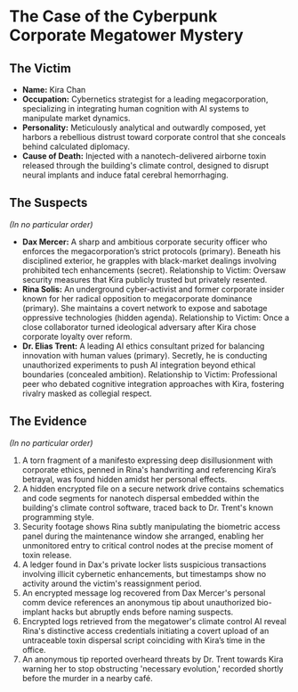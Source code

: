 # The Case of the Cyberpunk Corporate Megatower Mystery

## The Victim
- **Name:** Kira Chan
- **Occupation:** Cybernetics strategist for a leading megacorporation, specializing in integrating human cognition with AI systems to manipulate market dynamics.
- **Personality:** Meticulously analytical and outwardly composed, yet harbors a rebellious distrust toward corporate control that she conceals behind calculated diplomacy.
- **Cause of Death:** Injected with a nanotech-delivered airborne toxin released through the building's climate control, designed to disrupt neural implants and induce fatal cerebral hemorrhaging.

## The Suspects
*(In no particular order)*
- **Dax Mercer:** A sharp and ambitious corporate security officer who enforces the megacorporation’s strict protocols (primary). Beneath his disciplined exterior, he grapples with black-market dealings involving prohibited tech enhancements (secret). Relationship to Victim: Oversaw security measures that Kira publicly trusted but privately resented.
- **Rina Solis:** An underground cyber-activist and former corporate insider known for her radical opposition to megacorporate dominance (primary). She maintains a covert network to expose and sabotage oppressive technologies (hidden agenda). Relationship to Victim: Once a close collaborator turned ideological adversary after Kira chose corporate loyalty over reform.
- **Dr. Elias Trent:** A leading AI ethics consultant prized for balancing innovation with human values (primary). Secretly, he is conducting unauthorized experiments to push AI integration beyond ethical boundaries (concealed ambition). Relationship to Victim: Professional peer who debated cognitive integration approaches with Kira, fostering rivalry masked as collegial respect.

## The Evidence
*(In no particular order)*
1. A torn fragment of a manifesto expressing deep disillusionment with corporate ethics, penned in Rina's handwriting and referencing Kira’s betrayal, was found hidden amidst her personal effects.
2. A hidden encrypted file on a secure network drive contains schematics and code segments for nanotech dispersal embedded within the building's climate control software, traced back to Dr. Trent's known programming style.
3. Security footage shows Rina subtly manipulating the biometric access panel during the maintenance window she arranged, enabling her unmonitored entry to critical control nodes at the precise moment of toxin release.
4. A ledger found in Dax's private locker lists suspicious transactions involving illicit cybernetic enhancements, but timestamps show no activity around the victim's reassignment period.
5. An encrypted message log recovered from Dax Mercer's personal comm device references an anonymous tip about unauthorized bio-implant hacks but abruptly ends before naming suspects.
6. Encrypted logs retrieved from the megatower's climate control AI reveal Rina's distinctive access credentials initiating a covert upload of an untraceable toxin dispersal script coinciding with Kira’s time in the office.
7. An anonymous tip reported overheard threats by Dr. Trent towards Kira warning her to stop obstructing 'necessary evolution,' recorded shortly before the murder in a nearby café.